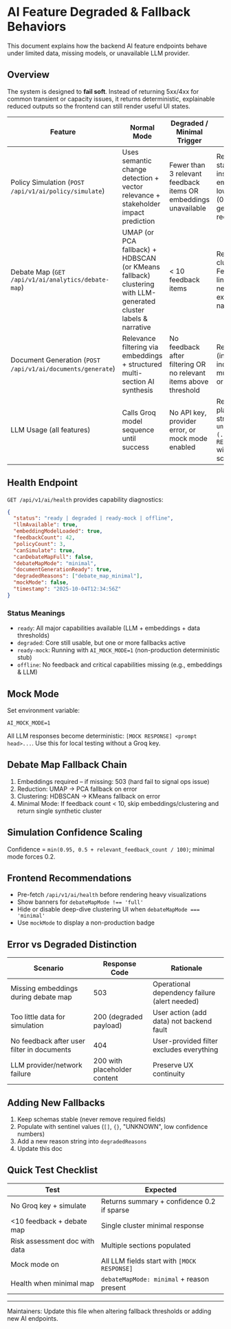 # AI Feature Degraded & Fallback Behaviors

This document explains how the backend AI feature endpoints behave under limited data, missing models, or unavailable LLM provider.

## Overview
The system is designed to **fail soft**. Instead of returning 5xx/4xx for common transient or capacity issues, it returns deterministic, explainable reduced outputs so the frontend can still render useful UI states.

| Feature | Normal Mode | Degraded / Minimal Trigger | Degraded Behavior |
|---------|-------------|----------------------------|-------------------|
| Policy Simulation (`POST /api/v1/ai/policy/simulate`) | Uses semantic change detection + vector relevance + stakeholder impact prediction | Fewer than 3 relevant feedback items OR embeddings unavailable | Returns summary stating insufficient data, empty impacts, low confidence (0.2), actionable generic recommendations |
| Debate Map (`GET /api/v1/ai/analytics/debate-map`) | UMAP (or PCA fallback) + HDBSCAN (or KMeans fallback) clustering with LLM-generated cluster labels & narrative | < 10 feedback items | Returns a single cluster "General Feedback" with linear x positions, neutral sentiment, explanatory narrative |
| Document Generation (`POST /api/v1/ai/documents/generate`) | Relevance filtering via embeddings + structured multi-section AI synthesis | No feedback after filtering OR no relevant items above threshold | Returns 404 (intentional: indicates user must adjust filters or add data) |
| LLM Usage (all features) | Calls Groq model sequence until success | No API key, provider error, or mock mode enabled | Returns placeholder strings like `LLM unavailable (...)` or `[MOCK RESPONSE] ...` without breaking schema |

## Health Endpoint
`GET /api/v1/ai/health` provides capability diagnostics:
```json
{
  "status": "ready | degraded | ready-mock | offline",
  "llmAvailable": true,
  "embeddingModelLoaded": true,
  "feedbackCount": 42,
  "policyCount": 3,
  "canSimulate": true,
  "canDebateMapFull": false,
  "debateMapMode": "minimal",
  "documentGenerationReady": true,
  "degradedReasons": ["debate_map_minimal"],
  "mockMode": false,
  "timestamp": "2025-10-04T12:34:56Z"
}
```

### Status Meanings
- `ready`: All major capabilities available (LLM + embeddings + data thresholds)
- `degraded`: Core still usable, but one or more fallbacks active
- `ready-mock`: Running with `AI_MOCK_MODE=1` (non-production deterministic stub)
- `offline`: No feedback and critical capabilities missing (e.g., embeddings & LLM)

## Mock Mode
Set environment variable:
```
AI_MOCK_MODE=1
```
All LLM responses become deterministic: `[MOCK RESPONSE] <prompt head>...`.
Use this for local testing without a Groq key.

## Debate Map Fallback Chain
1. Embeddings required – if missing: 503 (hard fail to signal ops issue)
2. Reduction: UMAP → PCA fallback on error
3. Clustering: HDBSCAN → KMeans fallback on error
4. Minimal Mode: If feedback count < 10, skip embeddings/clustering and return single synthetic cluster

## Simulation Confidence Scaling
Confidence = `min(0.95, 0.5 + relevant_feedback_count / 100)`; minimal mode forces 0.2.

## Frontend Recommendations
- Pre-fetch `/api/v1/ai/health` before rendering heavy visualizations
- Show banners for `debateMapMode !== 'full'`
- Hide or disable deep-dive clustering UI when `debateMapMode === 'minimal'`
- Use `mockMode` to display a non-production badge

## Error vs Degraded Distinction
| Scenario | Response Code | Rationale |
|----------|---------------|-----------|
| Missing embeddings during debate map | 503 | Operational dependency failure (alert needed) |
| Too little data for simulation | 200 (degraded payload) | User action (add data) not backend fault |
| No feedback after user filter in documents | 404 | User-provided filter excludes everything |
| LLM provider/network failure | 200 with placeholder content | Preserve UX continuity |

## Adding New Fallbacks
1. Keep schemas stable (never remove required fields)
2. Populate with sentinel values (`[]`, `{}`, "UNKNOWN", low confidence numbers)
3. Add a new reason string into `degradedReasons`
4. Update this doc

## Quick Test Checklist
| Test | Expected |
|------|----------|
| No Groq key + simulate | Returns summary + confidence 0.2 if sparse |
| <10 feedback + debate map | Single cluster minimal response |
| Risk assessment doc with data | Multiple sections populated |
| Mock mode on | All LLM fields start with `[MOCK RESPONSE]` |
| Health when minimal map | `debateMapMode: minimal` + reason present |

---
Maintainers: Update this file when altering fallback thresholds or adding new AI endpoints.

